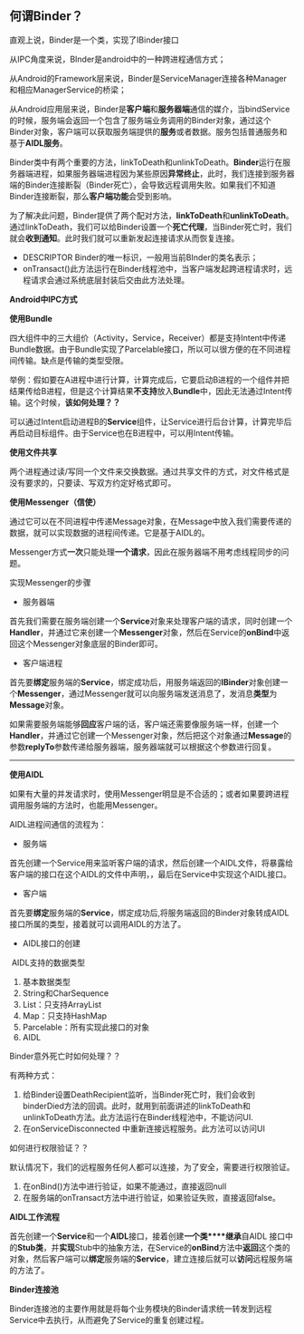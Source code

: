 

## 何谓Binder？

直观上说，Binder是一个类，实现了IBinder接口

从IPC角度来说，BInder是android中的一种跨进程通信方式； 

从Android的Framework层来说，Binder是ServiceManager连接各种Manager和相应ManagerService的桥梁； 

从Android应用层来说，Binder是**客户端**和**服务器端**通信的媒介，当bindService的时候，服务端会返回一个包含了服务端业务调用的Binder对象，通过这个Binder对象，客户端可以获取服务端提供的**服务**或者数据。服务包括普通服务和基于**AIDL服务**。 

Binder类中有两个重要的方法，linkToDeath和unlinkToDeath。**Binder**运行在服务器端进程，如果服务器端进程因为某些原因**异常终止**，此时，我们连接到服务器端的Binder连接断裂（Binder死亡），会导致远程调用失败。如果我们不知道Binder连接断裂，那么**客户端功能**会受到影响。 

为了解决此问题，Binder提供了两个配对方法，**linkToDeath**和**unlinkToDeath**。通过linkToDeath，我们可以给Binder设置一个**死亡代理**，当Binder死亡时，我们就会**收到通知**。此时我们就可以重新发起连接请求从而恢复连接。 

- DESCRIPTOR  Binder的唯一标识，一般用当前BInder的类名表示； 
- onTransact()此方法运行在Binder线程池中，当客户端发起跨进程请求时，远程请求会通过系统底层封装后交由此方法处理。 



**Android中IPC方式**



**使用Bundle**

四大组件中的三大组价（Activity，Service，Receiver）都是支持Intent中传递Bundle数据。由于Bundle实现了Parcelable接口，所以可以很方便的在不同进程间传输。缺点是传输的类型受限。 

举例：假如要在A进程中进行计算，计算完成后，它要启动B进程的一个组件并把结果传给B进程，但是这个计算结果**不支持**放入**Bundle**中，因此无法通过Intent传输。这个时候，**该如何处理？？** 

​          可以通过Intent启动进程B的**Service**组件，让Service进行后台计算，计算完毕后再启动目标组件。由于Service也在B进程中，可以用Intent传输。 



**使用文件共享**

两个进程通过读/写同一个文件来交换数据。通过共享文件的方式，对文件格式是没有要求的，只要读、写双方约定好格式即可。 



**使用Messenger（信使）**

通过它可以在不同进程中传递Message对象，在Message中放入我们需要传递的数据，就可以实现数据的进程间传递。它是基于AIDL的。 

Messenger方式**一次**只能处理**一个请求**，因此在服务器端不用考虑线程同步的问题。 



实现Messenger的步骤 

- 服务器端 

​     首先我们需要在服务端创建一个**Service**对象来处理客户端的请求，同时创建一个**Handler**，并通过它来创建一个**Messenger**对象，然后在Service的**onBind**中返回这个Messenger对象底层的Binder即可。 

- 客户端进程 

​     首先要**绑定**服务端的**Service**，绑定成功后，用服务端返回的**IBinder**对象创建一个**Messenger**，通过Messenger就可以向服务端发送消息了，发消息**类型**为**Message**对象。

​     如果需要服务端能够**回应**客户端的话，客户端还需要像服务端一样，创建一个**Handler**，并通过它创建一个Messenger对象，然后把这个对象通过**Message**的参数**replyTo**参数传递给服务器端，服务器端就可以根据这个参数进行回复。

------



**使用AIDL**



如果有大量的并发请求时，使用Messenger明显是不合适的；或者如果要跨进程调用服务端的方法时，也能用Messenger。 

AIDL进程间通信的流程为： 

- 服务端 

​     首先创建一个Service用来监听客户端的请求，然后创建一个AIDL文件，将暴露给客户端的接口在这个AIDL的文件中声明，，最后在Service中实现这个AIDL接口。 

- 客户端 

​     首先要**绑定**服务端的**Service**，绑定成功后,将服务端返回的Binder对象转成AIDL接口所属的类型，接着就可以调用AIDL的方法了。 

- AIDL接口的创建 



​     AIDL支持的数据类型 

1. 基本数据类型 
2. String和CharSequence 
3. List：只支持ArrayList 
4. Map：只支持HashMap 
5. Parcelable：所有实现此接口的对象 
6. AIDL 



Binder意外死亡时如何处理？？ 

有两种方式： 

1. 给Binder设置DeathRecipient监听，当Binder死亡时，我们会收到binderDied方法的回调。此时，就用到前面讲述的linkToDeath和unlinkToDeath方法。此方法运行在Binder线程池中，不能访问UI. 
2. 在onServiceDisconnected 中重新连接远程服务。此方法可以访问UI 



如何进行权限验证？？ 

默认情况下，我们的远程服务任何人都可以连接，为了安全，需要进行权限验证。 

1. 在onBind()方法中进行验证，如果不能通过，直接返回null 
2. 在服务端的onTransact方法中进行验证，如果验证失败，直接返回false。 



**AIDL工作流程**

首先创建一个**Service**和一个**AIDL**接口，接着创建**一个类****继承**自AIDL 接口中的**Stub类**，并**实现**Stub中的抽象方法，在Service的**onBind**方法中**返回**这个类的对象，然后客户端可以**绑定**服务端的**Service**，建立连接后就可以**访问**远程服务端的方法了。



**Binder连接池**

Binder连接池的主要作用就是将每个业务模块的Binder请求统一转发到远程Service中去执行，从而避免了Service的重复创建过程。